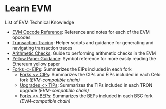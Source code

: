 # Learn EVM

List of EVM Technical Knowledge

- [EVM Opcode Reference](evm_opcodes.md): Reference and notes for each of the EVM opcodes
- [Transaction Tracing](tracing.md): Helper scripts and guidance for generating and navigating transaction traces
- [Arithmetic Checks](./arithmetic-checks.md): Guide to performing arithmetic checks in the EVM
- [Yellow Paper Guidance](yellow-paper.md): Symbol reference for more easily reading the Ethereum yellow paper
- [Forks <> EIPs](eips_forks.md): Summarizes the EIPs included in each fork
  - [Forks <> CIPs](cips_forks.md): Summarizes the CIPs and EIPs included in each Celo fork _(EVM-compatible chain)_
  - [Upgrades <> TIPs](tips_upgrades.md): Summarizes the TIPs included in each TRON upgrade _(EVM-compatible chain)_
  - [Forks <> BEPs](beps_forks.md): Summarizes the BEPs included in each BSC fork _(EVM-compatible chain)_
